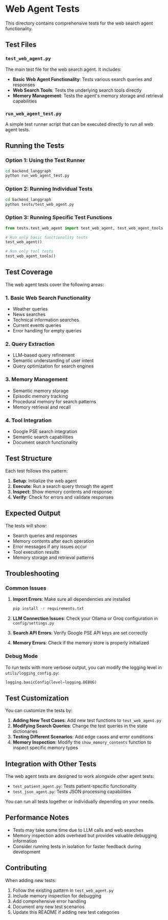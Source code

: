 # Web Agent Tests

This directory contains comprehensive tests for the web search agent functionality.

## Test Files

### `test_web_agent.py`
The main test file for the web search agent. It includes:

- **Basic Web Agent Functionality**: Tests various search queries and responses
- **Web Search Tools**: Tests the underlying search tools directly
- **Memory Management**: Tests the agent's memory storage and retrieval capabilities

### `run_web_agent_test.py`
A simple test runner script that can be executed directly to run all web agent tests.

## Running the Tests

### Option 1: Using the Test Runner
```bash
cd backend_langgraph
python run_web_agent_test.py
```

### Option 2: Running Individual Tests
```bash
cd backend_langgraph
python tests/test_web_agent.py
```

### Option 3: Running Specific Test Functions
```python
from tests.test_web_agent import test_web_agent, test_web_agent_tools

# Run only basic functionality tests
test_web_agent()

# Run only tool tests
test_web_agent_tools()
```

## Test Coverage

The web agent tests cover the following areas:

### 1. Basic Web Search Functionality
- Weather queries
- News searches
- Technical information searches
- Current events queries
- Error handling for empty queries

### 2. Query Extraction
- LLM-based query refinement
- Semantic understanding of user intent
- Query optimization for search engines

### 3. Memory Management
- Semantic memory storage
- Episodic memory tracking
- Procedural memory for search patterns
- Memory retrieval and recall

### 4. Tool Integration
- Google PSE search integration
- Semantic search capabilities
- Document search functionality

## Test Structure

Each test follows this pattern:

1. **Setup**: Initialize the web agent
2. **Execute**: Run a search query through the agent
3. **Inspect**: Show memory contents and response
4. **Verify**: Check for errors and validate responses

## Expected Output

The tests will show:

- Search queries and responses
- Memory contents after each operation
- Error messages if any issues occur
- Tool execution results
- Memory storage and retrieval patterns

## Troubleshooting

### Common Issues

1. **Import Errors**: Make sure all dependencies are installed
   ```bash
   pip install -r requirements.txt
   ```

2. **LLM Connection Issues**: Check your Ollama or Groq configuration in `config/settings.py`

3. **Search API Errors**: Verify Google PSE API keys are set correctly

4. **Memory Errors**: Check if the memory store is properly initialized

### Debug Mode

To run tests with more verbose output, you can modify the logging level in `utils/logging_config.py`:

```python
logging.basicConfig(level=logging.DEBUG)
```

## Test Customization

You can customize the tests by:

1. **Adding New Test Cases**: Add new test functions to `test_web_agent.py`
2. **Modifying Search Queries**: Change the test queries in the state dictionaries
3. **Testing Different Scenarios**: Add edge cases and error conditions
4. **Memory Inspection**: Modify the `show_memory_contents` function to inspect specific memory types

## Integration with Other Tests

The web agent tests are designed to work alongside other agent tests:

- `test_patient_agent.py`: Tests patient-specific functionality
- `test_json_agent.py`: Tests JSON processing capabilities

You can run all tests together or individually depending on your needs.

## Performance Notes

- Tests may take some time due to LLM calls and web searches
- Memory inspection adds overhead but provides valuable debugging information
- Consider running tests in isolation for faster feedback during development

## Contributing

When adding new tests:

1. Follow the existing pattern in `test_web_agent.py`
2. Include memory inspection for debugging
3. Add comprehensive error handling
4. Document any new test scenarios
5. Update this README if adding new test categories 